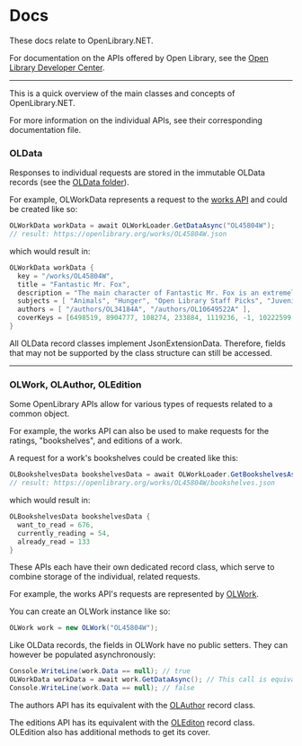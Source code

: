 ﻿# Docs

These docs relate to OpenLibrary.NET.

For documentation on the APIs offered by Open Library, see the [Open Library Developer Center](https://openlibrary.org/developers/api).
***
This is a quick overview of the main classes and concepts of OpenLibrary.NET.

For more information on the individual APIs, see their corresponding documentation file.

### OLData
Responses to individual requests are stored in the immutable OLData records (see the [OLData folder](https://github.com/Luca3317/OpenLibrary.NET/tree/main/src/OLData)).

For example, OLWorkData represents a request to the [works API](https://openlibrary.org/dev/docs/api/books) and could be created like so:
```csharp
OLWorkData workData = await OLWorkLoader.GetDataAsync("OL45804W");
// result: https://openlibrary.org/works/OL45804W.json
```
which would result in:
```csharp
OLWorkData workData {
  key = "/works/OL45804W",
  title = "Fantastic Mr. Fox",
  description = "The main character of Fantastic Mr. Fox is an extremely clever anthropomorphized fox named Mr. Fox. He lives ..." ],
  subjects = [ "Animals", "Hunger", "Open Library Staff Picks", "Juvenile Fiction", "Children's stories, English", "Foxes", ... ],
  authors = [ "/authors/OL34184A", "/authors/OL10649522A" ],
  coverKeys = [6498519, 8904777, 108274, 233884, 1119236, -1, 10222599, 10482837, 3216657, 10519563, 10835922, 10835924, ... ]
}
```
All OLData record classes implement JsonExtensionData. Therefore, fields that may not be supported by the class structure can still be accessed.

***
### OLWork, OLAuthor, OLEdition
Some OpenLibrary APIs allow for various types of requests related to a common object.

For example, the works API can also be used to make requests for the ratings, "bookshelves", and editions of a work.

A request for a work's bookshelves could be created like this:
```csharp
OLBookshelvesData bookshelvesData = await OLWorkLoader.GetBookshelvesAsync("OL45804W");
// result: https://openlibrary.org/works/OL45804W/bookshelves.json
```
which would result in:
```csharp
OLBookshelvesData bookshelvesData {
  want_to_read = 676,
  currently_reading = 54,
  already_read = 133
}
```

These APIs each have their own dedicated record class,
which serve to combine storage of the individual, related requests. 

For example, the works API's requests are represented by [OLWork](https://github.com/Luca3317/OpenLibrary.NET/blob/main/src/OLWork.cs).

You can create an OLWork instance like so:
```csharp
OLWork work = new OLWork("OL45804W");
```
Like OLData records, the fields in OLWork have no public setters. They can however be populated asynchronously:
```csharp
Console.WriteLine(work.Data == null); // true
OLWorkData workData = await work.GetDataAsync(); // This call is equivalent to the OLData example
Console.WriteLine(work.Data == null); // false
```
The authors API has its equivalent with the [OLAuthor](https://github.com/Luca3317/OpenLibrary.NET/blob/main/src/OLAuthor.cs) record class.

The editions API has its equivalent with the [OLEditon](https://github.com/Luca3317/OpenLibrary.NET/blob/main/src/OLEdition.cs) record class. OLEdition also has additional methods to get its cover.
